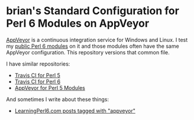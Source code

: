 # brian's Standard Configuration for Perl 6 Modules on AppVeyor

[AppVeyor](https://www.appveyor.com) is a continuous integration service for Windows and Linux. I test my [public Perl 6 modules](https://github.com/briandfoy) on it and those modules often have the same AppVeyor configuration. This repository versions that common file.

I have similar repositories:

* [Travis CI for Perl 5](https://github.com/briandfoy/brians_perl_modules_travis_config)
* [Travis CI for Perl 6](https://github.com/briandfoy/brians_perl6_modules_travis_config)
* [AppVeyor for Perl 5 Modules](https://github.com/briandfoy/brians_perl_modules_appveyor_config)

And sometimes I write about these things:

* [LearningPerl6.com posts tagged with "appveyor"](https://www.learningperl6.com/tag/appveyor/)
